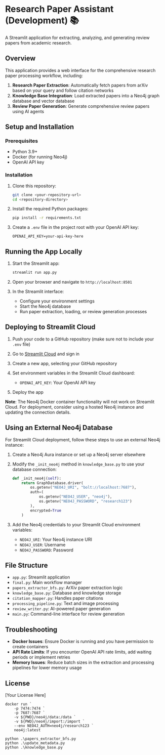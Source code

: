 # Research Paper Assistant (Development) 📚

A Streamlit application for extracting, analyzing, and generating review papers from academic research.

## Overview

This application provides a web interface for the comprehensive research paper processing workflow, including:

1. **Research Paper Extraction**: Automatically fetch papers from arXiv based on your query and follow citation networks
2. **Knowledge Base Integration**: Load extracted papers into a Neo4j graph database and vector database
3. **Review Paper Generation**: Generate comprehensive review papers using AI agents

## Setup and Installation

### Prerequisites

- Python 3.9+ 
- Docker (for running Neo4j)
- OpenAI API key

### Installation

1. Clone this repository:
   ```bash
   git clone <your-repository-url>
   cd <repository-directory>
   ```

2. Install the required Python packages:
   ```bash
   pip install -r requirements.txt
   ```

3. Create a `.env` file in the project root with your OpenAI API key:
   ```
   OPENAI_API_KEY=your-api-key-here
   ```

## Running the App Locally

1. Start the Streamlit app:
   ```bash
   streamlit run app.py
   ```

2. Open your browser and navigate to `http://localhost:8501`

3. In the Streamlit interface:
   - Configure your environment settings
   - Start the Neo4j database
   - Run paper extraction, loading, or review generation processes

## Deploying to Streamlit Cloud

1. Push your code to a GitHub repository (make sure not to include your `.env` file)

2. Go to [Streamlit Cloud](https://streamlit.io/cloud) and sign in

3. Create a new app, selecting your GitHub repository

4. Set environment variables in the Streamlit Cloud dashboard:
   - `OPENAI_API_KEY`: Your OpenAI API key

5. Deploy the app

**Note**: The Neo4j Docker container functionality will not work on Streamlit Cloud. For deployment, consider using a hosted Neo4j instance and updating the connection details.

## Using an External Neo4j Database

For Streamlit Cloud deployment, follow these steps to use an external Neo4j instance:

1. Create a Neo4j Aura instance or set up a Neo4j server elsewhere

2. Modify the `_init_neo4j` method in `knowledge_base.py` to use your database connection:
   ```python
   def _init_neo4j(self):
       return GraphDatabase.driver(
           os.getenv("NEO4J_URI", "bolt://localhost:7687"),
           auth=(
               os.getenv("NEO4J_USER", "neo4j"), 
               os.getenv("NEO4J_PASSWORD", "research123")
           ),
           encrypted=True
       )
   ```

3. Add the Neo4j credentials to your Streamlit Cloud environment variables:
   - `NEO4J_URI`: Your Neo4j instance URI
   - `NEO4J_USER`: Username
   - `NEO4J_PASSWORD`: Password

## File Structure

- `app.py`: Streamlit application
- `final.py`: Main workflow manager
- `papers_extractor_bfs.py`: ArXiv paper extraction logic
- `knowledge_base.py`: Database and knowledge storage
- `citation_mapper.py`: Handles paper citations
- `processing_pipeline.py`: Text and image processing
- `review_writer.py`: AI-powered paper generation
- `main.py`: Command-line interface for review generation

## Troubleshooting

- **Docker Issues**: Ensure Docker is running and you have permission to create containers
- **API Rate Limits**: If you encounter OpenAI API rate limits, add waiting periods or implement retries
- **Memory Issues**: Reduce batch sizes in the extraction and processing pipelines for lower memory usage

## License

[Your License Here]




```
docker run `
    -p 7474:7474 `
    -p 7687:7687 `
    -v ${PWD}/neo4j/data:/data `
    -v ${PWD}/neo4j/import:/import `
    --env NEO4J_AUTH=neo4j/research123 `
    neo4j:latest
```

```
python .\papers_extractor_bfs.py
python .\update_metadata.py
python .\knowledge_base.py
```
